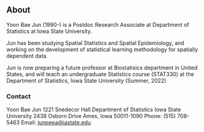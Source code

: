 ## About

Yoon Bae Jun (1990-) is a Postdoc Research Associate at Department of Statistics at Iowa State University.

Jun has been studying Spatial Statistics and Spatial Epidemiology, and working on the development of statistical learning methodology for spatially dependent data.

Jun is now preparing a future professor at Biostatisics department in United States, and will teach an undergraduate Statistics course (STAT330) at the Department of Statistics, Iowa State University (Summer, 2022)


### Contact

Yoon Bae Jun
1221 Snedecor Hall
Department of Statistics
Iowa State University
2438 Osborn Drive
Ames, Iowa 50011-1090
Phone: (515) 708-5463
Email: junpeea@iastate.edu
